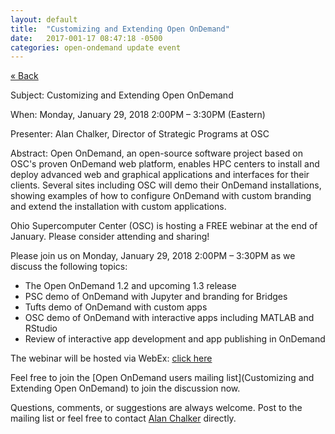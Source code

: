 ```yaml
---
layout: default
title:  "Customizing and Extending Open OnDemand"
date:   2017-001-17 08:47:18 -0500
categories: open-ondemand update event
---
```

[&laquo; Back](../)

Subject: Customizing and Extending Open OnDemand

When: Monday, January 29, 2018 2:00PM – 3:30PM (Eastern)

Presenter: Alan Chalker, Director of Strategic Programs at OSC

Abstract: Open OnDemand, an open-source software project based on OSC's proven OnDemand web platform, enables HPC centers to install and deploy advanced web and graphical applications and interfaces for their clients. Several sites including OSC will demo their OnDemand installations, showing examples of how to configure OnDemand with custom branding and extend the installation with custom applications.

Ohio Supercomputer Center (OSC) is hosting a FREE webinar at the end of January.  Please consider attending and sharing!

Please join us on Monday, January 29, 2018 2:00PM – 3:30PM as we discuss the following topics:

 - The Open OnDemand 1.2 and upcoming 1.3 release
 - PSC demo of OnDemand with Jupyter and branding for Bridges
 - Tufts demo of OnDemand with custom apps
 - OSC demo of OnDemand with interactive apps including MATLAB and RStudio
 - Review of interactive app development and app publishing in OnDemand

The webinar will be hosted via WebEx: [click here](https://oh-tech.webex.com/oh-tech/j.php?MTID=m59502dfb44def46ebbdff37220908d1f)

Feel free to join the [Open OnDemand users mailing list](Customizing and Extending Open OnDemand) to join the discussion now.

Questions, comments, or suggestions are always welcome.  Post to the mailing list or feel free to contact [Alan Chalker](alanc@osc.edu) directly.
